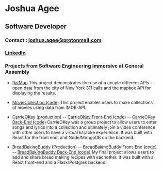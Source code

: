 # Joshua Agee
## Software Developer
### Contact : joshua.agee@protonmail.com 
### [LinkedIn](https://www.linkedin.com/in/joshua-j-agee/)  

### Projects from Software Engineering Immersive at General Assembly

* [RatMap](https://github.com/joshua-agee/joshua-agee.github.io/tree/master/ratMap)
    This project demonstrates the use of a couple different APIs - open data from the city of New York 311 calls and the mapbox API for displaying the results.

* [MovieCollection (code)](https://github.com/joshua-agee/MovieCollection)
    This project enables users to make collections of movies using data from IMDB-API. 

* [CarrieOKey (production)](https://carrieokey.herokuapp.com/) -- [CarrieOKey Front-End (code)](https://github.com/joshua-agee/CarrieOKey) -- [CarrieOKey Back-End (code)](https://github.com/joshua-agee/CarrieOKeyAPI) 
    CarrieOKey was a group project to allow users to enter songs and lyrics into a collection and ultimately join a video conference with other users to have a virtual karaoke experience. It was built with React for the front end, and Node/MongoDB on the backend.

* [BreadBakingBuddy (Production)](https://breadbakingbuddy.herokuapp.com) -- [BreadBakingBuddy Front-End (code)](https://github.com/joshua-agee/BreadBakingBuddy) -- [BreadBakingBuddy Back-End (code)](https://github.com/joshua-agee/BBB-API) 
    My final project allows users to add and share bread making recipes with eachother.  It was built with a React front-end and a Flask/Postgres backend.
